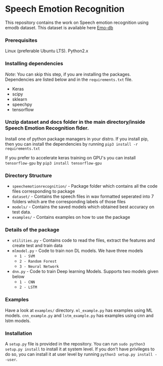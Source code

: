 # Speech Emotion Recognition

This repository contains the work on Speech emotion recognition using emodb dataset. This dataset is available here [Emo-db](http://www.emodb.bilderbar.info/download/)

### Prerequisites
Linux (preferable Ubuntu LTS). Python2.x 

### Installing dependencies
*Note*: You can skip this step, if you are installing the packages. 
Dependencies are listed below and in the `requirements.txt` file.

* Keras
* scipy
* sklearn
* speechpy
* tensorflow
### Unzip dataset and docs folder in the main directory/inside Speech Emotion Recognition flder. 

Install one of python package managers in your distro. If you install pip, then you can install the dependencies by running 
`pip3 install -r requirements.txt` 

If you prefer to accelerate keras training on GPU's you can install `tensorflow-gpu` by 
`pip3 install tensorflow-gpu`

### Directory Structure
- `speechemotionrecognition/` - Package folder which contains all the code files corresponding to package
- `dataset/` - Contains the speech files in wav formatted seperated into 7 folders which are the corresponding labels of those files
- `models/` - Contains the saved models which obtained best accuracy on test data.
- `examples/` - Contains examples on how to use the package

### Details of the package
- `utilities.py` - Contains code to read the files, extract the features and create test and train data
- `mlmodel.py` - Code to train non DL models. We have three models
	- `1 - SVM`
	- `2 - Random Forest`
	- `3 - Neural Network`
- `dnn.py` - Code to train Deep learning Models. Supports two models given below
    - `1 - CNN`
    - `2 - LSTM`

### Examples
Have a look at `examples/` directory. `ml_example.py` has examples using ML models.
`cnn_example.py`  and `lstm_example.py` has examples using cnn and lstm models. 

### Installation

A `setup.py` file is provided in the repository. You can run `sudo python3 setup.py install` to install it at system level.
If you don't have privileges to do so, you can install it at user level by running `python3 setup.py install --user`.  
